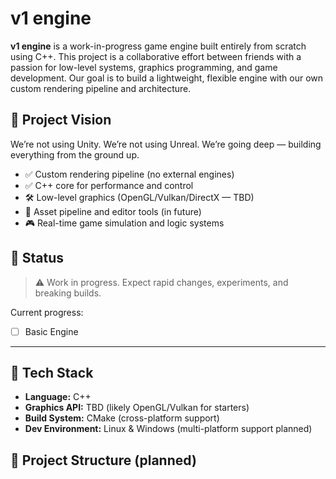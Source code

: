 # v1 engine

**v1 engine** is a work-in-progress game engine built entirely from scratch using C++. This project is a collaborative effort between friends with a passion for low-level systems, graphics programming, and game development. Our goal is to build a lightweight, flexible engine with our own custom rendering pipeline and architecture.

## 🚀 Project Vision

We’re not using Unity. We’re not using Unreal. We’re going deep — building everything from the ground up.

- ✅ Custom rendering pipeline (no external engines)
- ✅ C++ core for performance and control
- 🛠️ Low-level graphics (OpenGL/Vulkan/DirectX — TBD)
- 🔧 Asset pipeline and editor tools (in future)
- 🎮 Real-time game simulation and logic systems

## 🚧 Status

> ⚠️ Work in progress. Expect rapid changes, experiments, and breaking builds.

Current progress:
- [ ] Basic Engine

---

## 🔧 Tech Stack

- **Language:** C++
- **Graphics API:** TBD (likely OpenGL/Vulkan for starters)
- **Build System:** CMake (cross-platform support)
- **Dev Environment:** Linux & Windows (multi-platform support planned)

## 📁 Project Structure (planned)

